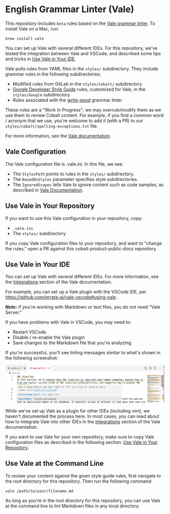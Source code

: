 # English Grammar Linter (Vale)

This repository includes `beta` rules based on the [Vale grammar linter](https://docs.errata.ai/#vale). To install Vale on a Mac, run:

```
brew install vale
```

You can set up Vale with several different IDEs. For this repository,
we've tested the integration between Vale and VSCode, and described some tips and tricks
in [Use Vale in Your IDE](#use-vale-in-your-ide).

Vale pulls rules from YAML files in the `styles/` subdirectory. They include grammar rules in the following subdirectories:

- Modified rules from GitLab in the `styles/cobalt/` subdirectory
- [Google Developer Style Guide](https://github.com/errata-ai/Google) rules, customized for Vale, in the `styles/Google` subdirectory
- Rules associated with the [write-good](https://github.com/btford/write-good) grammar linter

These rules are a "Work in Progress"; we may overrule/modify them as we use them to review Cobalt content. For example, if you find a common word / acronym that we use, you're
welcome to add it (with a PR) to our `styles/cobalt/spelling-exceptions.txt` file.

For more information, see the [Vale documentation](https://docs.errata.ai/).

## Vale Configuration

The Vale configuration file is .vale.ini. In this file, we see: 

- The `StylesPath` points to rules in the `styles/` subdirectory.
- The `BasedOnStyles` parameter specifies style subdirectories.
- The `IgnoredScopes` tells Vale to ignore content such as code samples, as described in [Vale Documentation](https://docs.errata.ai/vale/config#ignoredscopes).

## Use Vale in Your Repository

If you want to use this Vale configuration in your repository, copy:

- `.vale.ini`
- The `styles/` subdirectory

If you copy Vale configuration files to your repository, and want to "change the rules,"
open a PR against this cobalt-product-public-docs repository.

## Use Vale in Your IDE

You can set up Vale with several different IDEs. For more information, see the
[Integrations](https://docs.errata.ai) section of the Vale documentation.

For example, you can set up a Vale plugin with the VSCode IDE, per
https://github.com/errata-ai/vale-vscode#using-vale .

**_Note:_** if you're working with Markdown or text files, you do not need "Vale Server."

If you have problems with Vale in VSCode, you may need to:

- Restart VSCode
- Disable / re-enable the Vale plugin
- Save changes to the Markdown file that you're analyzing

If you're successful, you'll see linting messages similar to what's shown in the following screenshot:

<p align="center">
    <img src="static/VSCodeDemo.png">
</p>

While we've set up Vale as a plugin for other IDEs (including vim), we haven't documented
the process here. In most cases, you can read about how to integrate Vale into other
IDEs in the [Integrations](https://docs.errata.ai) section of the Vale documentation.

If you want to use Vale for your own repository, make sure to copy Vale configuration
files as described in the following section:
[Use Vale in Your Repository](#use-vale-in-your-repository).

## Use Vale at the Command Line

To review your content against the given style guide rules, first navigate to the root
directory for this repository. Then run the following command:

```
vale /path/to/your/filename.md
```

As long as you're in the root directory for this repository, you can use Vale at the command line to lint Markdown files in any local directory.
